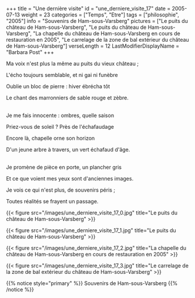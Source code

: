 +++
title = "Une dernière visite"
id = "une_derniere_visite_17"
date = 2005-07-13
weight = 23
categories = ["Temps", "Etre"]
tags = ["philosophie", "2005"]
info = "Souvenirs de Ham-sous-Varsberg"
pictures = ["Le puits du château de Ham-sous-Varsberg", "Le puits du château de Ham-sous-Varsberg", "La chapelle du château de Ham-sous-Varsberg en cours de restauration en 2005", "Le carrelage de la zone de bal extérieur du château de Ham-sous-Varsberg"]
verseLength = 12
LastModifierDisplayName = "Barbara Post"
+++

Ma voix n'est plus la même au puits du vieux château ;

L'écho toujours semblable, et ni gai ni funèbre

Oublie un bloc de pierre : hiver ébrécha tôt

Le chant des marronniers de sable rouge et zèbre.

 \
Je me fais innocente : ombres, quelle saison

Priez-vous de soleil ? Près de l'échafaudage

Encore là, chapelle orne son horizon

D'un jeune arbre à travers, un vert échafaud d'âge.

 \
Je promène de pièce en porte, un plancher gris

Et ce que voient mes yeux sont d'anciennes images.

Je vois ce qui n'est plus, de souvenirs péris ;

Toutes réalités se frayent un passage.

{{< figure src="/images/une_derniere_visite_17_0.jpg" title="Le puits du château de Ham-sous-Varsberg" >}}

{{< figure src="/images/une_derniere_visite_17_1.jpg" title="Le puits du château de Ham-sous-Varsberg" >}}

{{< figure src="/images/une_derniere_visite_17_2.jpg" title="La chapelle du château de Ham-sous-Varsberg en cours de restauration en 2005" >}}

{{< figure src="/images/une_derniere_visite_17_3.jpg" title="Le carrelage de la zone de bal extérieur du château de Ham-sous-Varsberg" >}}

{{% notice style="primary" %}}
Souvenirs de Ham-sous-Varsberg
{{% /notice %}}
